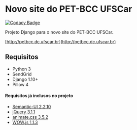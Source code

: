 # Novo site do PET-BCC UFSCar

[![Codacy Badge](https://api.codacy.com/project/badge/Grade/653edaf2858a4c079c921565915c53b4)](https://www.codacy.com/app/marcelodeoliveira/sitepetbcc?utm_source=github.com&utm_medium=referral&utm_content=marcelodeolive1ra/sitepetbcc&utm_campaign=badger)

Projeto Django para o novo site do PET-BCC UFSCar.

[http://petbcc.dc.ufscar.br](http://petbcc.dc.ufscar.br)

## Requisitos
+ Python 3
+ SendGrid
+ Django 1.10+
+ Pillow 4


#### Requisitos já inclusos no projeto
+ [Semantic-UI 2.2.10](https://github.com/Semantic-Org/Semantic-UI)
+ [jQuery 3.1.1](https://github.com/jquery/jquery)
+ [animate.css 3.5.2](https://github.com/daneden/animate.css)
+ [WOW.js 1.1.3](https://github.com/matthieua/WOW)
